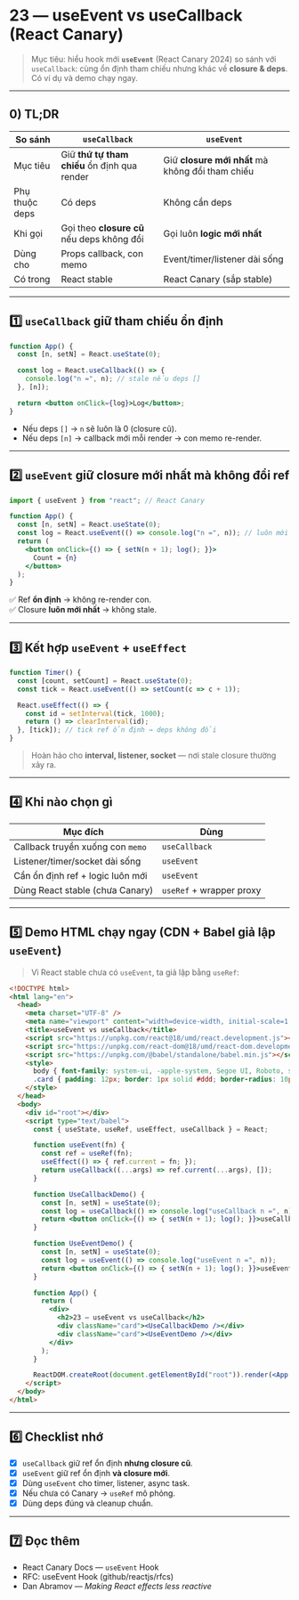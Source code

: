# 23 — useEvent vs useCallback (React Canary)

> Mục tiêu: hiểu hook mới **`useEvent`** (React Canary 2024) so sánh với `useCallback`: cùng ổn định tham chiếu nhưng khác về **closure & deps**. Có ví dụ và demo chạy ngay.

---

## 0) TL;DR

| So sánh | `useCallback` | `useEvent` |
|----------|----------------|-------------|
| Mục tiêu | Giữ **thứ tự tham chiếu** ổn định qua render | Giữ **closure mới nhất** mà không đổi tham chiếu |
| Phụ thuộc deps | Có deps | Không cần deps |
| Khi gọi | Gọi theo **closure cũ** nếu deps không đổi | Gọi luôn **logic mới nhất** |
| Dùng cho | Props callback, con memo | Event/timer/listener dài sống |
| Có trong | React stable | React Canary (sắp stable) |

---

## 1️⃣ `useCallback` giữ tham chiếu ổn định

```jsx
function App() {
  const [n, setN] = React.useState(0);

  const log = React.useCallback(() => {
    console.log("n =", n); // stale nếu deps []
  }, [n]);

  return <button onClick={log}>Log</button>;
}
```
- Nếu deps `[]` → `n` sẽ luôn là 0 (closure cũ).  
- Nếu deps `[n]` → callback mới mỗi render → con memo re-render.

---

## 2️⃣ `useEvent` giữ closure mới nhất mà không đổi ref

```jsx
import { useEvent } from "react"; // React Canary

function App() {
  const [n, setN] = React.useState(0);
  const log = React.useEvent(() => console.log("n =", n)); // luôn mới nhất
  return (
    <button onClick={() => { setN(n + 1); log(); }}>
      Count = {n}
    </button>
  );
}
```

✅ Ref **ổn định** → không re-render con.  
✅ Closure **luôn mới nhất** → không stale.

---

## 3️⃣ Kết hợp `useEvent` + `useEffect`

```jsx
function Timer() {
  const [count, setCount] = React.useState(0);
  const tick = React.useEvent(() => setCount(c => c + 1));

  React.useEffect(() => {
    const id = setInterval(tick, 1000);
    return () => clearInterval(id);
  }, [tick]); // tick ref ổn định → deps không đổi
}
```

> Hoàn hảo cho **interval, listener, socket** — nơi stale closure thường xảy ra.

---

## 4️⃣ Khi nào chọn gì

| Mục đích | Dùng |
|-----------|------|
| Callback truyền xuống con `memo` | `useCallback` |
| Listener/timer/socket dài sống | `useEvent` |
| Cần ổn định ref + logic luôn mới | `useEvent` |
| Dùng React stable (chưa Canary) | `useRef` + wrapper proxy |

---

## 5️⃣ Demo HTML chạy ngay (CDN + Babel giả lập `useEvent`)

> Vì React stable chưa có `useEvent`, ta giả lập bằng `useRef`:

```html
<!DOCTYPE html>
<html lang="en">
  <head>
    <meta charset="UTF-8" />
    <meta name="viewport" content="width=device-width, initial-scale=1.0" />
    <title>useEvent vs useCallback</title>
    <script src="https://unpkg.com/react@18/umd/react.development.js"></script>
    <script src="https://unpkg.com/react-dom@18/umd/react-dom.development.js"></script>
    <script src="https://unpkg.com/@babel/standalone/babel.min.js"></script>
    <style>
      body { font-family: system-ui, -apple-system, Segoe UI, Roboto, sans-serif; padding: 20px; }
      .card { padding: 12px; border: 1px solid #ddd; border-radius: 10px; margin-bottom: 12px; }
    </style>
  </head>
  <body>
    <div id="root"></div>
    <script type="text/babel">
      const { useState, useRef, useEffect, useCallback } = React;

      function useEvent(fn) {
        const ref = useRef(fn);
        useEffect(() => { ref.current = fn; });
        return useCallback((...args) => ref.current(...args), []);
      }

      function UseCallbackDemo() {
        const [n, setN] = useState(0);
        const log = useCallback(() => console.log("useCallback n =", n), [n]);
        return <button onClick={() => { setN(n + 1); log(); }}>useCallback n={n}</button>;
      }

      function UseEventDemo() {
        const [n, setN] = useState(0);
        const log = useEvent(() => console.log("useEvent n =", n));
        return <button onClick={() => { setN(n + 1); log(); }}>useEvent n={n}</button>;
      }

      function App() {
        return (
          <div>
            <h2>23 — useEvent vs useCallback</h2>
            <div className="card"><UseCallbackDemo /></div>
            <div className="card"><UseEventDemo /></div>
          </div>
        );
      }

      ReactDOM.createRoot(document.getElementById("root")).render(<App />);
    </script>
  </body>
</html>
```

---

## 6️⃣ Checklist nhớ

- [x] `useCallback` giữ ref ổn định **nhưng closure cũ**.  
- [x] `useEvent` giữ ref ổn định **và closure mới**.  
- [x] Dùng `useEvent` cho timer, listener, async task.  
- [x] Nếu chưa có Canary → `useRef` mô phỏng.  
- [x] Dùng deps đúng và cleanup chuẩn.

---

## 7️⃣ Đọc thêm
- React Canary Docs — `useEvent` Hook  
- RFC: useEvent Hook (github/reactjs/rfcs)  
- Dan Abramov — *Making React effects less reactive*

